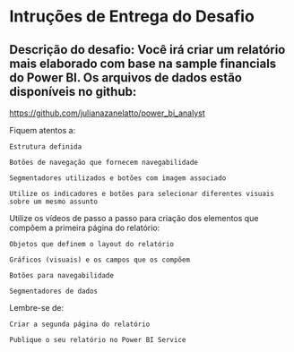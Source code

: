 # Intruções de Entrega do Desafio

## Descrição do desafio: Você irá criar um relatório mais elaborado com base na sample financials do Power BI. Os arquivos de dados estão disponíveis no github:

https://github.com/julianazanelatto/power_bi_analyst

Fiquem atentos a:

```
Estrutura definida 

Botões de navegação que fornecem navegabilidade 

Segmentadores utilizados e botões com imagem associado 

Utilize os indicadores e botões para selecionar diferentes visuais sobre um mesmo assunto
```

Utilize os vídeos de passo a passo para criação dos elementos que compõem a primeira página do relatório:
```
Objetos que definem o layout do relatório 

Gráficos (visuais) e os campos que os compõem 

Botões para navegabilidade 

Segmentadores de dados
```
Lembre-se de:
```
Criar a segunda página do relatório 

Publique o seu relatório no Power BI Service
```

